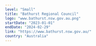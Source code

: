 ```yaml
---
level: "Small"
title: "Bathurst Regional Council"
logo: "www.bathurst.nsw.gov.au.png"
startDate: "2023-01-01"
endDate: "2024-02-29"
link: "https://www.bathurst.nsw.gov.au/"
country: "Australia"
---
```

